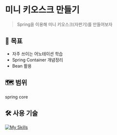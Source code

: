 # 미니 키오스크 만들기 #
> Spring을 이용해 미니 키오스크(자판기)를 만들어보자

## :dart: 목표 ##
- 자주 쓰이는 어노테이션 학습
- Spring Container 개념정리
- Bean 활용

## :world_map: 범위 ##
spring core

## :hammer_and_wrench: 사용 기술 ##

[![My Skills](https://skillicons.dev/icons?i=spring,react,postgresql)](https://skillicons.dev)


